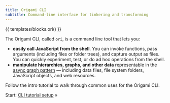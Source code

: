 ```yaml
---
title: Origami CLI
subtitle: Command-line interface for tinkering and transforming
---
```


{{ templates/blocks.ori() }}

The Origami CLI, called `ori`, is a command line tool that lets you:

- **easily call JavaScript from the shell**. You can invoke functions, pass arguments (including files or folder trees), and capture output as files. You can quickly experiment, test, or do ad hoc operations from the shell.
- **manipulate hierarchies, graphs, and other data** representable in the [async graph pattern](/pattern) — including data files, file system folders, JavaScript objects, and web resources.

Follow the intro tutorial to walk through common uses for the Origami CLI.

Start: [CLI tutorial setup](intro1.html) »

